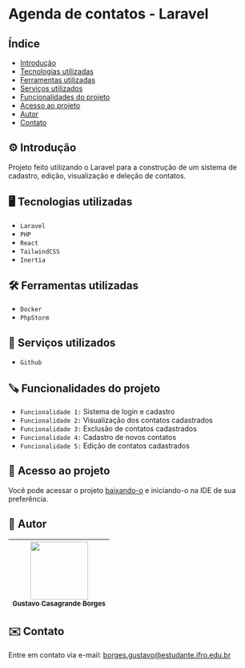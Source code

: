 # Agenda de contatos - Laravel

<!-- <p align="center">
  <img alt="Preview" src="public/preview.png" width="100%">
</p> -->

## Índice
* [Introdução](#%EF%B8%8F-introdução)
* [Tecnologias utilizadas](#%EF%B8%8F-tecnologias-utilizadas)
* [Ferramentas utilizadas](#%EF%B8%8F-ferramentas-utilizadas)
* [Serviços utilizados](#-serviços-utilizados)
* [Funcionalidades do projeto](#-funcionalidades-do-projeto)
* [Acesso ao projeto](#-acesso-ao-projeto)
* [Autor](#-autor)
* [Contato](#%EF%B8%8F-contato)

## ⚙️ Introdução

Projeto feito utilizando o Laravel para a construção de um sistema de cadastro, edição, visualização e deleção de contatos.  

## 🖥️ Tecnologias utilizadas

- ``Laravel``
- ``PHP``
- ``React``
- ``TailwindCSS``
- ``Inertia``

## 🛠️ Ferramentas utilizadas

- ``Docker``
- ``PhpStorm``

## 🧰 Serviços utilizados

- ``Github``

## 🪚 Funcionalidades do projeto

- ``Funcionalidade 1:`` Sistema de login e cadastro
- ``Funcionalidade 2:`` Visualização dos contatos cadastrados
- ``Funcionalidade 3:`` Exclusão de contatos cadastrados
- ``Funcionalidade 4:`` Cadastro de novos contatos
- ``Funcionalidade 5:`` Edição de contatos cadastrados

## 📂 Acesso ao projeto

 Você pode acessar o projeto <!-- através [desse link](https://phpmysqli.devborges.tech/) ou  -->[baixando-o](https://github.com/gustavotht21/curso-php-mysqli/archive/refs/heads/main.zip) e iniciando-o na IDE de sua preferência.

## 👤 Autor

| [<img src="https://github.com/gustavotht21.png" width=115><br><sub>Gustavo Casagrande Borges</sub>](https://github.com/gustavotht21) |  
| :---: | 

## ✉️ Contato

Entre em contato via e-mail: borges.gustavo@estudante.ifro.edu.br
